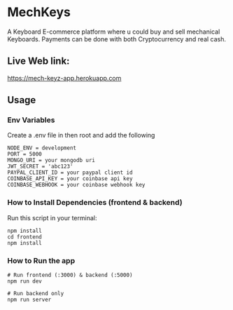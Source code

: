 # MechKeys
A Keyboard E-commerce platform where u could buy and sell mechanical Keyboards. Payments can be done with both Cryptocurrency and real cash.

## Live Web link:
https://mech-keyz-app.herokuapp.com

## Usage

### Env Variables

Create a .env file in then root and add the following

```
NODE_ENV = development
PORT = 5000
MONGO_URI = your mongodb uri
JWT_SECRET = 'abc123'
PAYPAL_CLIENT_ID = your paypal client id
COINBASE_API_KEY = your coinbase api key
COINBASE_WEBHOOK = your coinbase webhook key

```

### How to Install Dependencies (frontend & backend)
Run this script in your terminal:

```
npm install
cd frontend
npm install
```

### How to Run the app

```
# Run frontend (:3000) & backend (:5000)
npm run dev

# Run backend only
npm run server
```

